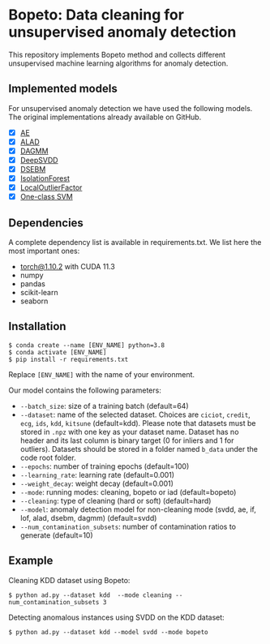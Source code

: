 # Bopeto: Data cleaning for unsupervised anomaly detection
This repository implements Bopeto method and collects different unsupervised machine learning algorithms for anomaly detection.
## Implemented models
For unsupervised anomaly detection we have used the following models. The original implementations already available on GitHub.
- [x] [AE](https://github.com/intrudetection/robevalanodetect)
- [x] [ALAD](https://github.com/houssamzenati/Adversarially-Learned-Anomaly-Detection)
- [x] [DAGMM](https://github.com/intrudetection/robevalanodetect)
- [x] [DeepSVDD](https://github.com/lukasruff/Deep-SVDD)
- [x] [DSEBM](https://github.com/intrudetection/robevalanodetect)
- [x] [IsolationForest](https://scikit-learn.org/stable/modules/generated/sklearn.ensemble.IsolationForest.html)
- [x] [LocalOutlierFactor](https://scikit-learn.org/stable/modules/generated/sklearn.neighbors.LocalOutlierFactor.html)
- [x] [One-class SVM](https://scikit-learn.org/stable/modules/generated/sklearn.svm.OneClassSVM.html)

## Dependencies
A complete dependency list is available in requirements.txt.
We list here the most important ones:
- torch@1.10.2 with CUDA 11.3
- numpy
- pandas
- scikit-learn
- seaborn

## Installation
```
$ conda create --name [ENV_NAME] python=3.8
$ conda activate [ENV_NAME]
$ pip install -r requirements.txt
```
Replace `[ENV_NAME]` with the name of your environment.

Our model contains the following parameters:
- `--batch_size`: size of a training batch (default=64)
- `--dataset`: name of the selected dataset. Choices are `ciciot`, `credit`, `ecg`, `ids`, `kdd`, `kitsune` (default=kdd). Please note that datasets must be stored in `.npz` with one key as your dataset name. Dataset has no header and its last column is binary target (0 for inliers and 1 for outliers). Datasets should be stored in a folder named `b_data` under the code root folder.
- `--epochs`: number of training epochs (default=100)
- `--learning_rate`: learning rate (default=0.001)
- `--weight_decay`: weight decay (default=0.001)
- `--mode`: running modes: cleaning, bopeto or iad (default=bopeto)
- `--cleaning`: type of cleaning (hard or soft) (default=hard)
- `--model`: anomaly detection model for non-cleaning mode (svdd, ae, if, lof, alad, dsebm, dagmm) (default=svdd)
- `--num_contamination_subsets`: number of contamination ratios to generate (default=10)


## Example
Cleaning KDD dataset using Bopeto:
```
$ python ad.py --dataset kdd  --mode cleaning --num_contamination_subsets 3 
```
Detecting anomalous instances using SVDD on the KDD dataset:
```
$ python ad.py --dataset kdd --model svdd --mode bopeto
```
<!--
You can automate the whole process (data cleaning and anomaly detection) using the following
```
$ chmod +x ad.sh
$ ./ad.sh
```
-->
